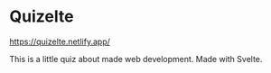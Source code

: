 # Quizelte

https://quizelte.netlify.app/

This is a little quiz about made web development. Made with Svelte.
